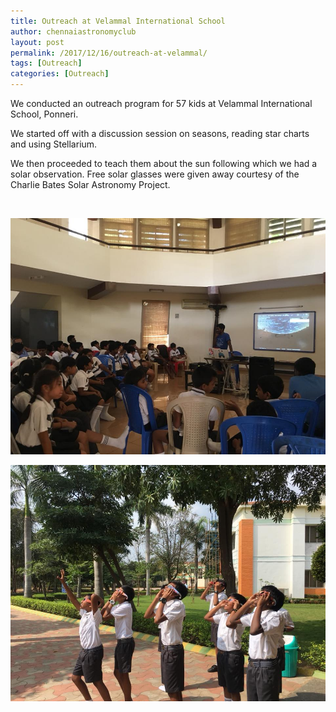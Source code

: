```yaml
---
title: Outreach at Velammal International School
author: chennaiastronomyclub
layout: post
permalink: /2017/12/16/outreach-at-velammal/
tags: [Outreach]
categories: [Outreach]
---
```

We conducted an outreach program for 57 kids at Velammal International School, Ponneri.

We started off with a discussion session on seasons, reading star charts and using Stellarium.

We then proceeded to teach them about the sun following which we had a solar observation. Free solar glasses were given away courtesy of the Charlie Bates Solar Astronomy Project.

&nbsp;

![The discussion session](/img/2017/12/outreach-class.jpg)

![Sun gazing!](/img/2017/12/outreach-sun.jpg)
